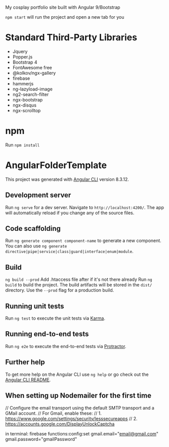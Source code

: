 My cosplay portfolio site built with Angular 9/Bootstrap

`npm start` will run the project and open a new tab for you

# Standard Third-Party Libraries
- Jquery
- Popper.js
- Bootstrap 4
- FontAwesome free
- @kolkov/ngx-gallery
- firebase
- hammerjs
- ng-lazyload-image
- ng2-search-filter
- ngx-bootstrap
- ngx-disqus
- ngx-scrolltop

# npm

Run `npm install`

# AngularFolderTemplate

This project was generated with [Angular CLI](https://github.com/angular/angular-cli) version 8.3.12.

## Development server

Run `ng serve` for a dev server. Navigate to `http://localhost:4200/`. The app will automatically reload if you change any of the source files.

## Code scaffolding

Run `ng generate component component-name` to generate a new component. You can also use `ng generate directive|pipe|service|class|guard|interface|enum|module`.

## Build

`ng build --prod`
Add .htaccess file after if it's not there already
Run `ng build` to build the project. The build artifacts will be stored in the `dist/` directory. Use the `--prod` flag for a production build.

## Running unit tests

Run `ng test` to execute the unit tests via [Karma](https://karma-runner.github.io).

## Running end-to-end tests

Run `ng e2e` to execute the end-to-end tests via [Protractor](http://www.protractortest.org/).

## Further help

To get more help on the Angular CLI use `ng help` or go check out the [Angular CLI README](https://github.com/angular/angular-cli/blob/master/README.md).

## When setting up Nodemailer for the first time

// Configure the email transport using the default SMTP transport and a GMail account.
// For Gmail, enable these:
// 1. https://www.google.com/settings/security/lesssecureapps
// 2. https://accounts.google.com/DisplayUnlockCaptcha

in terminal:
firebase functions:config:set gmail.email="email@gmail.com" gmail.password="gmailPassword"
